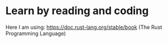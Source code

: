 # Learn by reading and coding

Here I am using: https://doc.rust-lang.org/stable/book (The Rust Programming Language)